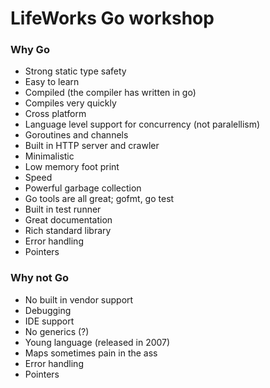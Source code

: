 # LifeWorks Go workshop

### Why Go
- Strong static type safety
- Easy to learn
- Compiled (the compiler has written in go)
- Compiles very quickly
- Cross platform
- Language level support for concurrency (not paralellism)
- Goroutines and channels
- Built in HTTP server and crawler
- Minimalistic
- Low memory foot print
- Speed
- Powerful garbage collection
- Go tools are all great; gofmt, go test
- Built in test runner
- Great documentation
- Rich standard library
- Error handling
- Pointers

### Why not Go
- No built in vendor support
- Debugging
- IDE support
- No generics (?)
- Young language (released in 2007)
- Maps sometimes pain in the ass
- Error handling
- Pointers
